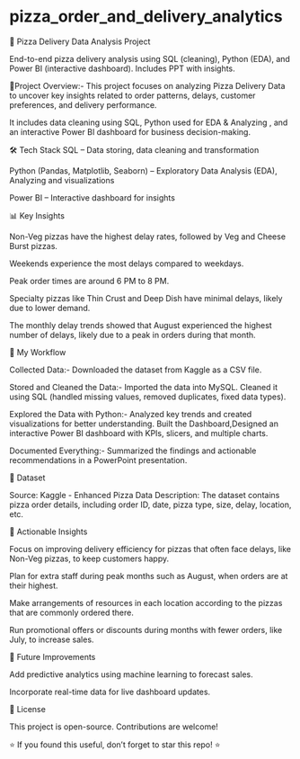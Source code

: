 # pizza_order_and_delivery_analytics
🍕 Pizza Delivery Data Analysis Project

End-to-end pizza delivery analysis using SQL (cleaning), Python (EDA), and Power BI (interactive dashboard). Includes PPT with insights.


📌Project Overview:-
This project focuses on analyzing Pizza Delivery Data to uncover key insights related to order patterns, delays, customer preferences, and delivery performance.

It includes data cleaning using SQL, Python used for EDA & Analyzing , and an interactive Power BI dashboard for business decision-making.

🛠️ Tech Stack
SQL – Data storing, data cleaning and transformation

Python (Pandas, Matplotlib, Seaborn) – Exploratory Data Analysis (EDA), Analyzing and visualizations

Power BI – Interactive dashboard for insights


📊 Key Insights

Non-Veg pizzas have the highest delay rates, followed by Veg and Cheese Burst pizzas.

Weekends experience the most delays compared to weekdays.

Peak order times are around 6 PM to 8 PM.

Specialty pizzas like Thin Crust and Deep Dish have minimal delays, likely due to lower demand.

The monthly delay trends showed that August experienced the highest number of delays, likely due to a peak in orders during that month.

🔄 My Workflow

Collected Data:- Downloaded the dataset from Kaggle as a CSV file.

Stored and Cleaned the Data:- Imported the data into MySQL. Cleaned it using SQL (handled missing values, removed duplicates, fixed data types).

Explored the Data with Python:- Analyzed key trends and created visualizations for better understanding. 
Built the Dashboard,Designed an interactive Power BI dashboard with KPIs, slicers, and multiple charts.

Documented Everything:- Summarized the findings and actionable recommendations in a PowerPoint presentation.

📂 Dataset

Source: Kaggle - Enhanced Pizza Data
Description: The dataset contains pizza order details, including order ID, date, pizza type, size, delay, location, etc.

📝 Actionable Insights

Focus on improving delivery efficiency for pizzas that often face delays, like Non-Veg pizzas, to keep customers happy.

Plan for extra staff during peak months such as August, when orders are at their highest.

Make arrangements of resources in each location according to the pizzas that are commonly ordered there.

Run promotional offers or discounts during months with fewer orders, like July, to increase sales.


📌 Future Improvements

Add predictive analytics using machine learning to forecast sales.

Incorporate real-time data for live dashboard updates.

📜 License

This project is open-source. Contributions are welcome!

⭐ If you found this useful, don’t forget to star this repo! ⭐

